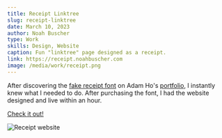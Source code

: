 ```yaml
---
title: Receipt Linktree
slug: receipt-linktree
date: March 10, 2023
author: Noah Buscher
type: Work
skills: Design, Website
caption: Fun "linktree" page designed as a receipt.
link: https://receipt.noahbuscher.com
image: /media/work/receipt.png
---
```


After discovering the [fake receipt font](https://typodermicfonts.com/fake-receipt/) on Adam Ho's [portfolio](https://www.adamho.com/), I instantly knew what I needed to do. After purchasing the font, I had the website designed and live within an hour.

[Check it out!](https://receipt.noahbuscher.com)

![Receipt website](/media/work/receipt.png)
